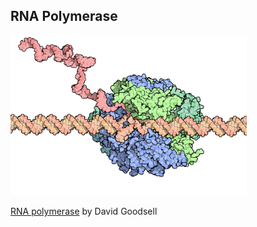 ##  RNA Polymerase

<img src="resources/goodsell-polymerase-april-2003-rotated.png" style="width:75%;height:auto"/>

[RNA polymerase](http://www.rcsb.org/pdb/101/motm.do?momID=3) by David Goodsell
